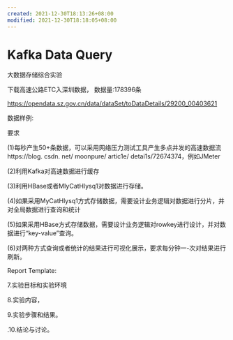 ```yaml
---
created: 2021-12-30T18:13:26+08:00
modified: 2021-12-30T18:18:05+08:00
---
```


# Kafka Data Query

大数据存储综合实验

下载高速公路ETC入深圳数据， 数据量:178396条

https://opendata.sz.gov.cn/data/dataSet/toDataDetails/29200_00403621

数据样例:

要求

(1)每秒产生50+条数据，可以采用网络压力测试工具产生多点并发的高速数据流https://blog. csdn. net/ moonpure/ artic1e/ detai1s/72674374，例如JMeter

(2)利用Kafka对高速数据进行缓存

(3)利用HBase或者MIyCatHlysq1对数据进行存储。

(4)如果采用MyCatHlysq1方式存储数据，需要设计业务逻辑对数据进行分片，并对全局数据进行查询和统计

(5)如果采用HBase方式存储数据，需要设计业务逻辑对rowkey进行设计，并对数据进行“key-value”查询。

(6)对两种方式查询或者统计的结果进行可视化展示，要求每分钟一-次对结果进行刷新。

Report Template:

7.实验目标和实验环境

8.实验内容，

9.实验步骤和结果。

.10.结论与讨论。
